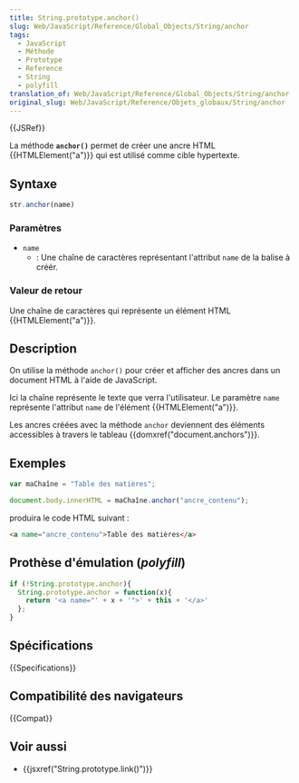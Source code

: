```yaml
---
title: String.prototype.anchor()
slug: Web/JavaScript/Reference/Global_Objects/String/anchor
tags:
  - JavaScript
  - Méthode
  - Prototype
  - Reference
  - String
  - polyfill
translation_of: Web/JavaScript/Reference/Global_Objects/String/anchor
original_slug: Web/JavaScript/Reference/Objets_globaux/String/anchor
---
```


{{JSRef}}

La méthode **`anchor()`** permet de créer une ancre HTML {{HTMLElement("a")}} qui est utilisé comme cible hypertexte.

## Syntaxe

```js
str.anchor(name)
```

### Paramètres

- `name`
  - : Une chaîne de caractères représentant l'attribut `name` de la balise à créér.

### Valeur de retour

Une chaîne de caractères qui représente un élément HTML {{HTMLElement("a")}}.

## Description

On utilise la méthode `anchor()` pour créer et afficher des ancres dans un document HTML à l'aide de JavaScript.

Ici la chaîne représente le texte que verra l'utilisateur. Le paramètre `name` représente l'attribut `name` de l'élément {{HTMLElement("a")}}.

Les ancres créées avec la méthode `anchor` deviennent des éléments accessibles à travers le tableau {{domxref("document.anchors")}}.

## Exemples

```js
var maChaîne = "Table des matières";

document.body.innerHTML = maChaîne.anchor("ancre_contenu");
```

produira le code HTML suivant :

```html
<a name="ancre_contenu">Table des matières</a>
```

## Prothèse d'émulation (_polyfill_)

```js
if (!String.prototype.anchor){
  String.prototype.anchor = function(x){
    return '<a name="' + x + '">' + this + '</a>'
  };
}
```

## Spécifications

{{Specifications}}

## Compatibilité des navigateurs

{{Compat}}

## Voir aussi

- {{jsxref("String.prototype.link()")}}
